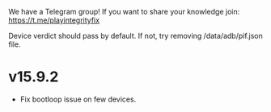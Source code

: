 We have a Telegram group!
If you want to share your knowledge join:
https://t.me/playintegrityfix

Device verdict should pass by default.
If not, try removing /data/adb/pif.json file.

# v15.9.2

- Fix bootloop issue on few devices.
